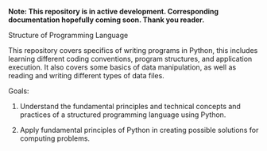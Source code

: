 <b> Note: This repository is in active development. Corresponding documentation hopefully coming soon. Thank you reader. </b>

Structure of Programming Language

This repository covers specifics of writing programs in Python, 
this includes learning different coding conventions, program structures, 
and application execution. It also covers some basics of data manipulation, 
as well as reading and writing different types of data files.

Goals:
1. Understand the fundamental principles and technical concepts and practices of a structured programming language using Python.

2. Apply fundamental principles of Python in creating possible solutions for computing problems.
